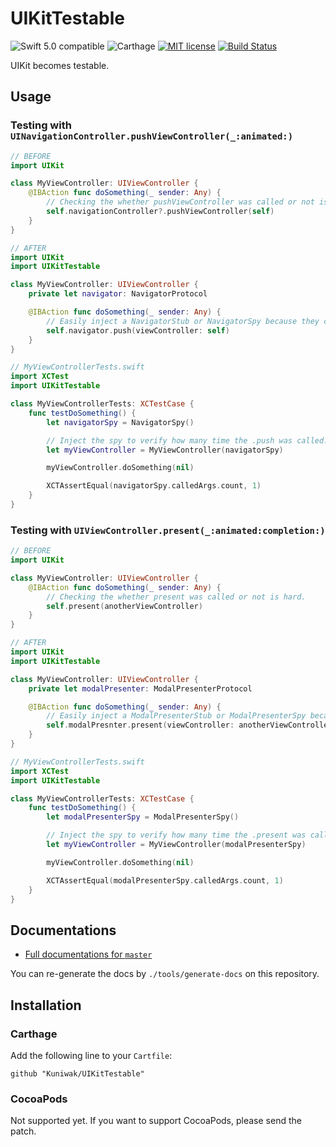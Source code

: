 UIKitTestable
=============

![Swift 5.0 compatible](https://img.shields.io/badge/Swift%20version-5.0-green.svg)
![Carthage](https://img.shields.io/badge/Carthage-compatible-green.svg)
[![MIT license](https://img.shields.io/badge/lisence-MIT-yellow.svg)](https://github.com/Kuniwak/UIKitTestable/blob/master/LICENSE)
[![Build Status](https://app.bitrise.io/app/cf31463e6b553102/status.svg?token=61qotT9hVzPoG4N-9TWU7A&branch=master)](https://app.bitrise.io/app/cf31463e6b553102)

UIKit becomes testable.



Usage
-----

### Testing with `UINavigationController.pushViewController(_:animated:)`

```swift
// BEFORE
import UIKit

class MyViewController: UIViewController {
    @IBAction func doSomething(_ sender: Any) {
        // Checking the whether pushViewController was called or not is hard.
        self.navigationController?.pushViewController(self)
    }
}
```

```swift
// AFTER
import UIKit
import UIKitTestable

class MyViewController: UIViewController {
    private let navigator: NavigatorProtocol

    @IBAction func doSomething(_ sender: Any) {
        // Easily inject a NavigatorStub or NavigatorSpy because they conform NavigatorProtocol.
        self.navigator.push(viewController: self)
    }
}
```

```swift
// MyViewControllerTests.swift
import XCTest
import UIKitTestable

class MyViewControllerTests: XCTestCase {
    func testDoSomething() {
        let navigatorSpy = NavigatorSpy()

        // Inject the spy to verify how many time the .push was called.
        let myViewController = MyViewController(navigatorSpy)

        myViewController.doSomething(nil)

        XCTAssertEqual(navigatorSpy.calledArgs.count, 1)
    }
}
```



### Testing with `UIViewController.present(_:animated:completion:)`

```swift
// BEFORE
import UIKit

class MyViewController: UIViewController {
    @IBAction func doSomething(_ sender: Any) {
        // Checking the whether present was called or not is hard.
        self.present(anotherViewController)
    }
}
```

```swift
// AFTER
import UIKit
import UIKitTestable

class MyViewController: UIViewController {
    private let modalPresenter: ModalPresenterProtocol

    @IBAction func doSomething(_ sender: Any) {
        // Easily inject a ModalPresenterStub or ModalPresenterSpy because they conform ModalPresenterProtocol.
        self.modalPresnter.present(viewController: anotherViewController)
    }
}
```

```swift
// MyViewControllerTests.swift
import XCTest
import UIKitTestable

class MyViewControllerTests: XCTestCase {
    func testDoSomething() {
        let modalPresenterSpy = ModalPresenterSpy()

        // Inject the spy to verify how many time the .present was called.
        let myViewController = MyViewController(modalPresenterSpy)

        myViewController.doSomething(nil)

        XCTAssertEqual(modalPresenterSpy.calledArgs.count, 1)
    }
}
```



Documentations
--------------

- [Full documentations for `master`](https://kuniwak.github.io/UIKitTestable/index.html)

You can re-generate the docs by `./tools/generate-docs` on this repository.



Installation
------------
### Carthage

Add the following line to your `Cartfile`:

```
github "Kuniwak/UIKitTestable"
```



### CocoaPods

Not supported yet. If you want to support CocoaPods, please send the patch.

